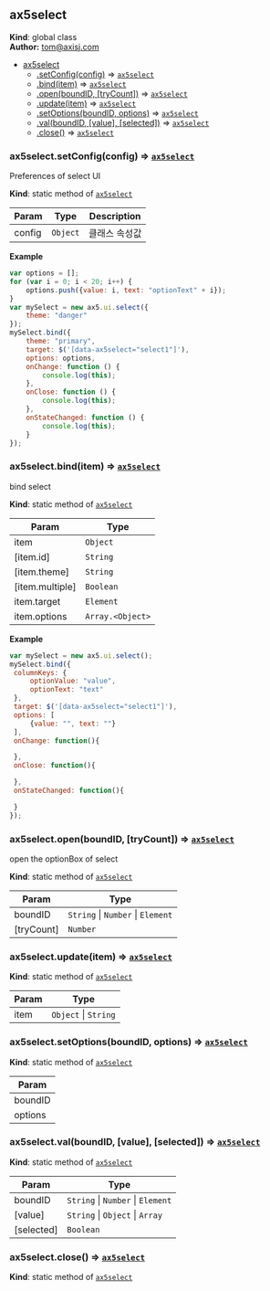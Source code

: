 <a name="ax5select"></a>

## ax5select
**Kind**: global class  
**Author:** tom@axisj.com  

* [ax5select](#ax5select)
    * [.setConfig(config)](#ax5select.setConfig) ⇒ <code>[ax5select](#ax5select)</code>
    * [.bind(item)](#ax5select.bind) ⇒ <code>[ax5select](#ax5select)</code>
    * [.open(boundID, [tryCount])](#ax5select.open) ⇒ <code>[ax5select](#ax5select)</code>
    * [.update(item)](#ax5select.update) ⇒ <code>[ax5select](#ax5select)</code>
    * [.setOptions(boundID, options)](#ax5select.setOptions) ⇒ <code>[ax5select](#ax5select)</code>
    * [.val(boundID, [value], [selected])](#ax5select.val) ⇒ <code>[ax5select](#ax5select)</code>
    * [.close()](#ax5select.close) ⇒ <code>[ax5select](#ax5select)</code>

<a name="ax5select.setConfig"></a>

### ax5select.setConfig(config) ⇒ <code>[ax5select](#ax5select)</code>
Preferences of select UI

**Kind**: static method of <code>[ax5select](#ax5select)</code>  

| Param | Type | Description |
| --- | --- | --- |
| config | <code>Object</code> | 클래스 속성값 |

**Example**  
```js
var options = [];
for (var i = 0; i < 20; i++) {
    options.push({value: i, text: "optionText" + i});
}
var mySelect = new ax5.ui.select({
    theme: "danger"
});
mySelect.bind({
    theme: "primary",
    target: $('[data-ax5select="select1"]'),
    options: options,
    onChange: function () {
        console.log(this);
    },
    onClose: function () {
        console.log(this);
    },
    onStateChanged: function () {
        console.log(this);
    }
});
```
<a name="ax5select.bind"></a>

### ax5select.bind(item) ⇒ <code>[ax5select](#ax5select)</code>
bind select

**Kind**: static method of <code>[ax5select](#ax5select)</code>  

| Param | Type |
| --- | --- |
| item | <code>Object</code> | 
| [item.id] | <code>String</code> | 
| [item.theme] | <code>String</code> | 
| [item.multiple] | <code>Boolean</code> | 
| item.target | <code>Element</code> | 
| item.options | <code>Array.&lt;Object&gt;</code> | 

**Example**  
```js
var mySelect = new ax5.ui.select();
mySelect.bind({
 columnKeys: {
     optionValue: "value",
     optionText: "text"
 },
 target: $('[data-ax5select="select1"]'),
 options: [
     {value: "", text: ""}
 ],
 onChange: function(){

 },
 onClose: function(){

 },
 onStateChanged: function(){

 }
});
```
<a name="ax5select.open"></a>

### ax5select.open(boundID, [tryCount]) ⇒ <code>[ax5select](#ax5select)</code>
open the optionBox of select

**Kind**: static method of <code>[ax5select](#ax5select)</code>  

| Param | Type |
| --- | --- |
| boundID | <code>String</code> &#124; <code>Number</code> &#124; <code>Element</code> | 
| [tryCount] | <code>Number</code> | 

<a name="ax5select.update"></a>

### ax5select.update(item) ⇒ <code>[ax5select](#ax5select)</code>
**Kind**: static method of <code>[ax5select](#ax5select)</code>  

| Param | Type |
| --- | --- |
| item | <code>Object</code> &#124; <code>String</code> | 

<a name="ax5select.setOptions"></a>

### ax5select.setOptions(boundID, options) ⇒ <code>[ax5select](#ax5select)</code>
**Kind**: static method of <code>[ax5select](#ax5select)</code>  

| Param |
| --- |
| boundID | 
| options | 

<a name="ax5select.val"></a>

### ax5select.val(boundID, [value], [selected]) ⇒ <code>[ax5select](#ax5select)</code>
**Kind**: static method of <code>[ax5select](#ax5select)</code>  

| Param | Type |
| --- | --- |
| boundID | <code>String</code> &#124; <code>Number</code> &#124; <code>Element</code> | 
| [value] | <code>String</code> &#124; <code>Object</code> &#124; <code>Array</code> | 
| [selected] | <code>Boolean</code> | 

<a name="ax5select.close"></a>

### ax5select.close() ⇒ <code>[ax5select](#ax5select)</code>
**Kind**: static method of <code>[ax5select](#ax5select)</code>  

